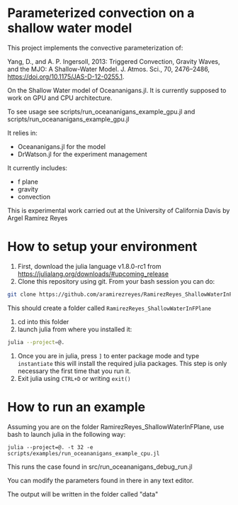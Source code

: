 # Parameterized convection on a shallow water model

This project implements the convective parameterization of:

Yang, D., and A. P. Ingersoll, 2013: Triggered Convection, Gravity Waves, and the MJO: A Shallow-Water Model. J. Atmos. Sci., 70, 2476–2486, https://doi.org/10.1175/JAS-D-12-0255.1.

On the Shallow Water model of Oceananigans.jl. It is currently supposed to work on GPU and CPU architecture.

To see usage see scripts/run_oceananigans_example_gpu.jl and scripts/run_oceananigans_example_gpu.jl

It relies in:
- Oceananigans.jl for the model
- DrWatson.jl for the experiment management

It currently includes:
- f plane
- gravity
- convection


This is experimental work carried out at the University of California Davis by Argel Ramírez Reyes

# How to setup your environment
1. First, download the julia language v1.8.0-rc1 from https://julialang.org/downloads/#upcoming_release
1. Clone this repository using git. From your bash session you can do:

```bash
git clone https://github.com/aramirezreyes/RamirezReyes_ShallowWaterInFPlane --branch RossbyPalooza2022 --single-branch
```

This should create a folder called `RamirezReyes_ShallowWaterInFPlane`

1. cd into this folder
1. launch julia from where you installed it:

```bash
julia --project=@.
```

1. Once you are in julia, press `]` to enter package mode and type `instantiate`
this will install the required julia packages. This step is only necessary the first time that you run it.
1. Exit julia using `CTRL+D` or writing `exit()`

# How to run an example
Assuming you are on the folder RamirezReyes_ShallowWaterInFPlane, use bash to launch julia in the following way:

`julia --project=@. -t 32 -e scripts/examples/run_oceananigans_example_cpu.jl`

This runs the case found in src/run_oceananigans_debug_run.jl

You can modify the parameters found in there in any text editor.

The output will be written in the folder called "data"
